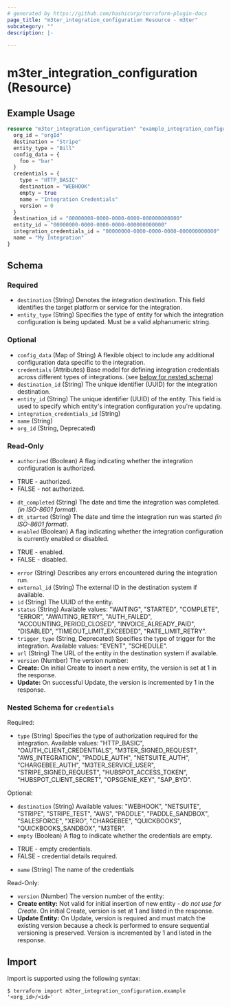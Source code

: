 ```yaml
---
# generated by https://github.com/hashicorp/terraform-plugin-docs
page_title: "m3ter_integration_configuration Resource - m3ter"
subcategory: ""
description: |-
  
---
```


# m3ter_integration_configuration (Resource)



## Example Usage

```terraform
resource "m3ter_integration_configuration" "example_integration_configuration" {
  org_id = "orgId"
  destination = "Stripe"
  entity_type = "Bill"
  config_data = {
    foo = "bar"
  }
  credentials = {
    type = "HTTP_BASIC"
    destination = "WEBHOOK"
    empty = true
    name = "Integration Credentials"
    version = 0
  }
  destination_id = "00000000-0000-0000-0000-000000000000"
  entity_id = "00000000-0000-0000-0000-000000000000"
  integration_credentials_id = "00000000-0000-0000-0000-000000000000"
  name = "My Integration"
}
```

<!-- schema generated by tfplugindocs -->
## Schema

### Required

- `destination` (String) Denotes the integration destination. This field identifies the target platform or service for the integration.
- `entity_type` (String) Specifies the type of entity for which the integration configuration is being updated. Must be a valid alphanumeric string.

### Optional

- `config_data` (Map of String) A flexible object to include any additional configuration data specific to the integration.
- `credentials` (Attributes) Base model for defining integration credentials across different types of integrations. (see [below for nested schema](#nestedatt--credentials))
- `destination_id` (String) The unique identifier (UUID) for the integration destination.
- `entity_id` (String) The unique identifier (UUID) of the entity. This field is used to specify which entity's integration configuration you're updating.
- `integration_credentials_id` (String)
- `name` (String)
- `org_id` (String, Deprecated)

### Read-Only

- `authorized` (Boolean) A flag indicating whether the integration configuration is authorized. 

* TRUE - authorized.
* FALSE - not authorized.
- `dt_completed` (String) The date and time the integration was completed. *(in ISO-8601 format)*.
- `dt_started` (String) The date and time the integration run was started *(in ISO-8601 format)*.
- `enabled` (Boolean) A flag indicating whether the integration configuration is currently enabled or disabled.

* TRUE - enabled.
* FALSE - disabled.
- `error` (String) Describes any errors encountered during the integration run.
- `external_id` (String) The external ID in the destination system if available.
- `id` (String) The UUID of the entity.
- `status` (String) Available values: "WAITING", "STARTED", "COMPLETE", "ERROR", "AWAITING_RETRY", "AUTH_FAILED", "ACCOUNTING_PERIOD_CLOSED", "INVOICE_ALREADY_PAID", "DISABLED", "TIMEOUT_LIMIT_EXCEEDED", "RATE_LIMIT_RETRY".
- `trigger_type` (String, Deprecated) Specifies the type of trigger for the integration.
Available values: "EVENT", "SCHEDULE".
- `url` (String) The URL of the entity in the destination system if available.
- `version` (Number) The version number:
- **Create:** On initial Create to insert a new entity, the version is set at 1 in the response.
- **Update:** On successful Update, the version is incremented by 1 in the response.

<a id="nestedatt--credentials"></a>
### Nested Schema for `credentials`

Required:

- `type` (String) Specifies the type of authorization required for the integration.
Available values: "HTTP_BASIC", "OAUTH_CLIENT_CREDENTIALS", "M3TER_SIGNED_REQUEST", "AWS_INTEGRATION", "PADDLE_AUTH", "NETSUITE_AUTH", "CHARGEBEE_AUTH", "M3TER_SERVICE_USER", "STRIPE_SIGNED_REQUEST", "HUBSPOT_ACCESS_TOKEN", "HUBSPOT_CLIENT_SECRET", "OPSGENIE_KEY", "SAP_BYD".

Optional:

- `destination` (String) Available values: "WEBHOOK", "NETSUITE", "STRIPE", "STRIPE_TEST", "AWS", "PADDLE", "PADDLE_SANDBOX", "SALESFORCE", "XERO", "CHARGEBEE", "QUICKBOOKS", "QUICKBOOKS_SANDBOX", "M3TER".
- `empty` (Boolean) A flag to indicate whether the credentials are empty. 

* TRUE - empty credentials.
* FALSE - credential details required.
- `name` (String) The name of the credentials

Read-Only:

- `version` (Number) The version number of the entity:
- **Create entity:** Not valid for initial insertion of new entity - *do not use for Create*. On initial Create, version is set at 1 and listed in the response.
- **Update Entity:**  On Update, version is required and must match the existing version because a check is performed to ensure sequential versioning is preserved. Version is incremented by 1 and listed in the response.

## Import

Import is supported using the following syntax:

```shell
$ terraform import m3ter_integration_configuration.example '<org_id>/<id>'
```
